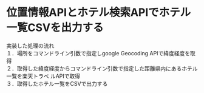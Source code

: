 # 位置情報APIとホテル検索APIでホテル一覧CSVを出力する
実装した処理の流れ  
１．場所をコマンドライン引数で指定しgoogle Geocoding APIで緯度経度を取得  
２．取得した緯度経度からコマンドライン引数で指定した距離県内にあるホテル一覧を楽天トラベ
ルAPIで取得  
３．取得したホテル一覧をCSVで出力する  
